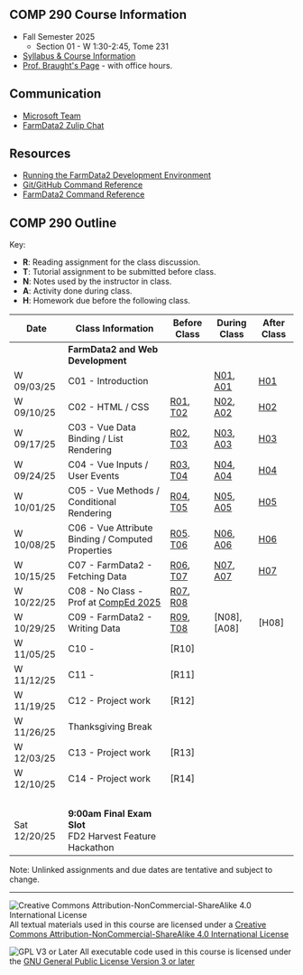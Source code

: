 ## COMP 290 Course Information
- Fall Semester 2025
  - Section 01 - W 1:30-2:45, Tome 231
- [Syllabus & Course Information](syllabus.md)
- [Prof. Braught's Page](http://users.dickinson.edu/~braught/) - with office hours.

## Communication

- [Microsoft Team](https://teams.microsoft.com/l/team/19%3AuTqtmwXMZDfh50-FVnF1iyiv8eVS4GrvhNJKwN6KTLs1%40thread.tacv2/conversations?groupId=7b6ae7d2-39d8-43fe-8ccf-7f28e8bf428b&tenantId=6232b055-76b9-4c13-9b88-b562ae7db6fb)
- [FarmData2 Zulip Chat](https://farmdata2.zulipchat.com/)

## Resources

- [Running the FarmData2 Development Environment](https://github.com/FarmData2/FarmData2/blob/development/docs/install/codespaces.md)
- [Git/GitHub Command Reference](https://github.com/FarmData2/FD2-School-Materials/blob/main/GitReference/GitReference.md)
- [FarmData2 Command Reference](https://github.com/FarmData2/FD2-School-Materials/blob/main/FD2CommandReference.md)

## COMP 290 Outline

Key:
- __R__: Reading assignment for the class discussion.
- __T__: Tutorial assignment to be submitted before class.
- __N__: Notes used by the instructor in class.
- __A__: Activity done during class.
- __H__: Homework due before the following class.

Date            | Class Information                                 | Before Class | During Class | After Class
----------------|---------------------------------------------------|--------------|--------------|-------------
&nbsp;          | **FarmData2 and Web Development**                 |              |              |
W 09/03/25      | C01 - Introduction                                |              | [N01], [A01] | [H01]
W 09/10/25      | C02 - HTML / CSS                                  | [R01], [T02] | [N02], [A02] | [H02]
W 09/17/25      | C03 - Vue Data Binding / List Rendering           | [R02], [T03] | [N03], [A03] | [H03] 
W 09/24/25      | C04 - Vue Inputs / User Events                    | [R03], [T04] | [N04], [A04] | [H04]
W 10/01/25      | C05 - Vue Methods / Conditional Rendering         | [R04], [T05] | [N05], [A05] | [H05]
W 10/08/25      | C06 - Vue Attribute Binding / Computed Properties | [R05]. [T06] | [N06], [A06] | [H06]
W 10/15/25      | C07 - FarmData2 - Fetching Data                   | [R06], [T07] | [N07], [A07] | [H07]
W 10/22/25      | C08 - No Class - Prof at [CompEd 2025]            | [R07], [R08] |
W 10/29/25      | C09 - FarmData2 - Writing Data                    | [R09], [T08] | [N08], [A08] | [H08]
W 11/05/25      | C10 -                                             | [R10]        |
W 11/12/25      | C11 -                                             | [R11]        |
W 11/19/25      | C12 - Project work                                | [R12]        |
W 11/26/25      | Thanksgiving Break                                |              |
W 12/03/25      | C13 - Project work                                | [R13]        |
W 12/10/25      | C14 - Project work                                | [R14]        |
&nbsp;          |
Sat 12/20/25    | **9:00am Final Exam Slot**<br> FD2 Harvest Feature Hackathon                      

Note: Unlinked assignments and due dates are tentative and subject to change.

[N01]: https://github.com/FarmData2/FD2-School-Materials/blob/main/01-Introduction/01-Intro-Class-Notes.md
[A01]: https://github.com/FarmData2/FD2-School-Materials/blob/main/01-Introduction/01-Intro-Hands-On.md
[H01]: https://github.com/FarmData2/FD2-School-Materials/blob/main/01-Introduction/01-Intro-Application.md

[N02]: https://github.com/FarmData2/FD2-School-Materials/blob/main/02-HTML-CSS/02-HTML-CSS-Class-Notes.md
[T02]: https://github.com/FarmData2/FD2-School-Materials/blob/main/02-HTML-CSS/02-HTML-CSS-Tutorials.md
[A02]: https://github.com/FarmData2/FD2-School-Materials/blob/main/02-HTML-CSS/02-HTML-CSS-Hands-On.md
[H02]: https://github.com/FarmData2/FD2-School-Materials/blob/main/02-HTML-CSS/02-HTML-CSS-Application.md

[N03]: https://github.com/FarmData2/FD2-School-Materials/blob/main/03-Vue1/03-Vue1-Class-Notes.md
[T03]: https://github.com/FarmData2/FD2-School-Materials/blob/main/03-Vue1/03-Vue1-Tutorials.md
[A03]: https://github.com/FarmData2/FD2-School-Materials/blob/main/03-Vue1/03-Vue1-Hands-On.md
[H03]: https://github.com/FarmData2/FD2-School-Materials/blob/main/03-Vue1/03-Vue1-Application.md

[N04]: https://github.com/FarmData2/FD2-School-Materials/blob/main/04-Vue2/04-Vue2-Class-Notes.md
[T04]: https://github.com/FarmData2/FD2-School-Materials/blob/main/04-Vue2/04-Vue2-Tutorials.md
[A04]: https://github.com/FarmData2/FD2-School-Materials/blob/main/04-Vue2/04-Vue2-Hands-On.md
[H04]: https://github.com/FarmData2/FD2-School-Materials/blob/main/04-Vue2/04-Vue2-Application.md

[N05]: https://github.com/FarmData2/FD2-School-Materials/blob/main/05-Vue3/05-Vue3-Class-Notes.md
[T05]: https://github.com/FarmData2/FD2-School-Materials/blob/main/05-Vue3/05-Vue3-Tutorials.md
[A05]: https://github.com/FarmData2/FD2-School-Materials/blob/main/05-Vue3/05-Vue3-Hands-On.md
[H05]: https://github.com/FarmData2/FD2-School-Materials/blob/main/05-Vue3/05-Vue3-Application.md

[N06]: https://github.com/FarmData2/FD2-School-Materials/blob/main/06-Vue4/06-Vue4-Class-Notes.md
[T06]: https://github.com/FarmData2/FD2-School-Materials/blob/main/06-Vue4/06-Vue4-Tutorials.md
[A06]: https://github.com/FarmData2/FD2-School-Materials/blob/main/06-Vue4/06-Vue4-Hands-On.md
[H06]: https://github.com/FarmData2/FD2-School-Materials/blob/main/06-Vue4/06-Vue4-Application.md

[N07]: https://github.com/FarmData2/FD2-School-Materials/blob/main/07-FD1/07-FD1-Class-Notes.md
[T07]: https://github.com/FarmData2/FD2-School-Materials/blob/main/07-FD1/07-FD1-Tutorials.md
[A07]: https://github.com/FarmData2/FD2-School-Materials/blob/main/07-FD1/07-FD1-Hands-On.md
[H07]: https://github.com/FarmData2/FD2-School-Materials/blob/main/07-FD1/07-FD1-Application.md

<!--
[N08]: https://github.com/FarmData2/FD2-School-Materials/blob/main/08-FD2/08-FD2-Class-Notes.md
-->
[T08]: https://github.com/FarmData2/FD2-School-Materials/blob/main/08-FD2/08-FD2-Tutorials.md
<!--
[A08]: https://github.com/FarmData2/FD2-School-Materials/blob/main/08-FD2/08-FD2-Hands-On.md
[H08]: https://github.com/FarmData2/FD2-School-Materials/blob/main/08-FD2/08-FD2-Application.md
-->

[R01]: materials/readings/R01.md
[R02]: materials/readings/R02.md
[R03]: materials/readings/R03.md
[R04]: materials/readings/R04.md
[R05]: materials/readings/R05.md
[R06]: materials/readings/R06.md
[R07]: materials/readings/R07.md
[R08]: materials/readings/R08.md
[R09]: materials/readings/R09.md

[CompEd 2025]: https://comped.acm.org/2025/

---

![Creative Commons Attribution-NonCommercial-ShareAlike 4.0 International License](https://i.creativecommons.org/l/by-nc-sa/4.0/88x31.png "Creative Commons Attribution-NonCommercial-ShareAlike 4.0 International License") All textual materials used in this course are licensed under a [Creative Commons Attribution-NonCommercial-ShareAlike 4.0 International License](http://creativecommons.org/licenses/by-nc-sa/4.0/)

![GPL V3 or Later](https://www.gnu.org/graphics/gplv3-or-later-sm.png "GPL V3 or later") All executable code used in this course is licensed under the [GNU General Public License Version 3 or later](https://www.gnu.org/licenses/gpl.txt)
